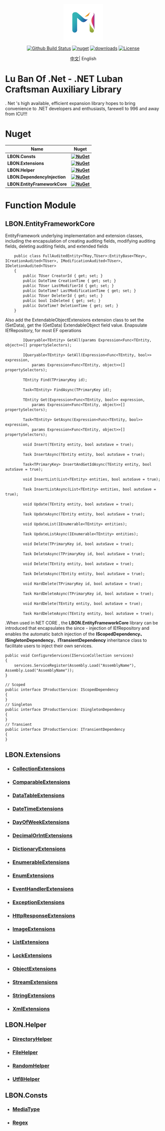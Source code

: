<p align="center"><img align="center" src="logo.png"></p>

<p align="center"> 
    <a href="https://github.com/CacoCode/LBON/actions?query=workflow%3ALBON_MASTER+branch%3Amaster"><img src="https://github.com/CacoCode/LBON/workflows/LBON_MASTER/badge.svg?branch=master" alt="Github Build Status"></a>
    <a href="https://www.nuget.org/packages/LBON.Extensions"><img src="https://img.shields.io/nuget/v/LBON.Extensions.svg?style=flat-square" alt="nuget"></a>
    <a href="https://www.nuget.org/stats/packages/LBON.Extensions?groupby=Version"><img src="https://img.shields.io/nuget/dt/LBON.Extensions.svg?style=flat-square" alt="downloads"></a>
    <a href="https://github.com/CacoCode/LBON/blob/master/LICENSE"><img src="https://img.shields.io/badge/license-MIT-blue.svg" alt="License"></a>
</p>
<p align="center"> 
    <a href="README.md">中文</a>|
    English
</p>

# Lu Ban Of .Net - .NET Luban Craftsman Auxiliary Library
. Net 's high available, efficient expansion library hopes to bring convenience to .NET developers and enthusiasts, farewell to 996 and away from ICU!!!

# Nuget

| **Name** |      **Nuget**      |
|----------|:-------------:|
| **LBON.Consts** | **[![NuGet](https://buildstats.info/nuget/LBON.Consts)](https://www.nuget.org/packages/LBON.Consts)** |
| **LBON.Extensions** | **[![NuGet](https://buildstats.info/nuget/LBON.Extensions)](https://www.nuget.org/packages/LBON.Extensions)** |
| **LBON.Helper** | **[![NuGet](https://buildstats.info/nuget/LBON.Helper)](https://www.nuget.org/packages/LBON.Helper)** |
| **LBON.DependencyInjection** | **[![NuGet](https://buildstats.info/nuget/LBON.DependencyInjection)](https://www.nuget.org/packages/LBON.DependencyInjection)** |
| **LBON.EntityFrameworkCore** | **[![NuGet](https://buildstats.info/nuget/LBON.EntityFrameworkCore)](https://www.nuget.org/packages/LBON.EntityFrameworkCore)** |

# Function Module
## LBON.EntityFrameworkCore
EntityFramework underlying implementation and extension classes, including the encapsulation of creating auditing fields, modifying auditing fields, deleting auditing fields, and extended fields

```Csharp
    public class FullAuditedEntity<TKey,TUser>:EntityBase<TKey>, ICreationAudited<TUser>, IModificationAudited<TUser>, IDeletionAudited<TUser>
    {
        public TUser CreatorId { get; set; }
        public DateTime CreationTime { get; set; }
        public TUser LastModifierId { get; set; }
        public DateTime? LastModificationTime { get; set; }
        public TUser DeleterId { get; set; }
        public bool IsDeleted { get; set; }
        public DateTime? DeletionTime { get; set; }
    }
```
Also add the ExtendableObjectExtensions extension class to set the (SetData), get the (GetData) ExtendableObject field value. Enapsulate IEfRepository, for most EF operations
```Csharp
        IQueryable<TEntity> GetAll(params Expression<Func<TEntity, object>>[] propertySelectors);

        IQueryable<TEntity> GetAll(Expression<Func<TEntity, bool>> expression,
            params Expression<Func<TEntity, object>>[] propertySelectors);

        TEntity Find(TPrimaryKey id);

        Task<TEntity> FindAsync(TPrimaryKey id);

        TEntity Get(Expression<Func<TEntity, bool>> expression,
            params Expression<Func<TEntity, object>>[] propertySelectors);

        Task<TEntity> GetAsync(Expression<Func<TEntity, bool>> expression,
            params Expression<Func<TEntity, object>>[] propertySelectors);

        void Insert(TEntity entity, bool autoSave = true);

        Task InsertAsync(TEntity entity, bool autoSave = true);

        Task<TPrimaryKey> InsertAndGetIdAsync(TEntity entity, bool autoSave = true);

        void InsertList(List<TEntity> entities, bool autoSave = true);

        Task InsertListAsync(List<TEntity> entities, bool autoSave = true);

        void Update(TEntity entity, bool autoSave = true);

        Task UpdateAsync(TEntity entity, bool autoSave = true);

        void UpdateList(IEnumerable<TEntity> entities);

        Task UpdateListAsync(IEnumerable<TEntity> entities);

        void Delete(TPrimaryKey id, bool autoSave = true);

        Task DeleteAsync(TPrimaryKey id, bool autoSave = true);

        void Delete(TEntity entity, bool autoSave = true);

        Task DeleteAsync(TEntity entity, bool autoSave = true);

        void HardDelete(TPrimaryKey id, bool autoSave = true);

        Task HardDeleteAsync(TPrimaryKey id, bool autoSave = true);

        void HardDelete(TEntity entity, bool autoSave = true);

        Task HardDeleteAsync(TEntity entity, bool autoSave = true);
```
.When used in NET CORE , the **LBON.EntityFrameworkCore** library can be introduced that encapsulates the since - injection of IEfRepository and enables the automatic batch injection of the **IScopedDependency、ISingletonDependency、ITransientDependency** inheritance class to facilitate users to inject their own services. 
```Csharp
public void ConfigureServices(IServiceCollection services)
{
    services.ServiceRegister(Assembly.Load("AssemblyName"), Assembly.Load("AssemblyName"));
}
```
```Csharp
// Scoped
public interface IProductService: IScopedDependency
{
}
// Singleton
public interface IProductService: ISingletonDependency
{
}
// Transient
public interface IProductService: ITransientDependency
{
}
```
## LBON.Extensions
- ### [CollectionExtensions](Readmes/Extensions/COLLECTIONEXTENSIONS_README.md)
- ### [ComparableExtensions](Readmes/Extensions/COMPARABLEEXTENSIONS_README.md)
- ### [DataTableExtensions](Readmes/Extensions/DATATABLEEXTENSIONS_README.md)
- ### [DateTimeExtensions](Readmes/Extensions/DATETIMEEXTENSIONS_README.md)
- ### [DayOfWeekExtensions](Readmes/Extensions/DAYOFWEEKEXTENSIONS_README.md)
- ### [DecimalOrIntExtensions](Readmes/Extensions/DECIMALORINTEXTENSIONS_README.md)
- ### [DictionaryExtensions](Readmes/Extensions/DICTIONARYEXTENSIONS_README.md)
- ### [EnumerableExtensions](Readmes/Extensions/ENUMERABLEEXTENSIONS_README.md)
- ### [EnumExtensions](Readmes/Extensions/ENUMEXTENSIONS_README.md)
- ### [EventHandlerExtensions](Readmes/Extensions/EVENTHANDLEREXTENSIONS_README.md)
- ### [ExceptionExtensions](Readmes/Extensions/EXCEPTIONEXTENSIONS_README.md)
- ### [HttpResponseExtensions](Readmes/Extensions/HTTPRESPONSEEXTENSIONS_README.md)
- ### [ImageExtensions](Readmes/Extensions/IMAGEEXTENSIONS_README.md)
- ### [ListExtensions](Readmes/Extensions/LISTEXTENSIONS_README.md)
- ### [LockExtensions](Readmes/Extensions/LOCKEXTENSIONS_README.md)
- ### [ObjectExtensions](Readmes/Extensions/OBJECTEXTENSIONS_README.md)
- ### [StreamExtensions](Readmes/Extensions/STREAMEXTENSIONS_README.md)
- ### [StringExtensions](Readmes/Extensions/STRINGEXTENSIONS_README.md)
- ### [XmlExtensions](Readmes/Extensions/XMLEXTENSIONS_README.md)
## LBON.Helper
- ### [DirectoryHelper](Readmes/Helper/DIRECTORYHELPER_README.md)
- ### [FileHelper](Readmes/Helper/FILEHELPER_README.md)
- ### [RandomHelper](Readmes/Helper/RANDOMHELPER_README.md)
- ### [Utf8Helper](Readmes/Helper/UTF8HELPER_README.md)
## LBON.Consts
- ### [MediaType](LBON.Consts/MediaTypeConst.cs)
- ### [Regex](LBON.Consts/RegexConst.cs)

    
